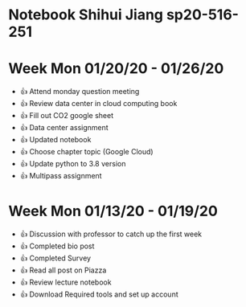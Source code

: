# Notebook Shihui Jiang sp20-516-251

# Week Mon 01/20/20 - 01/26/20

* :+1: Attend monday question meeting
* :+1: Review data center in cloud computing book
* :+1: Fill out CO2 google sheet
* :+1: Data center assignment
* :+1: Updated notebook
* :+1: Choose chapter topic (Google Cloud)
* :+1: Update python to 3.8 version
* :+1: Multipass assignment

# Week Mon 01/13/20 - 01/19/20

* :+1: Discussion with professor to catch up the first week
* :+1: Completed bio post 
* :+1: Completed Survey
* :+1: Read all post on Piazza 
* :+1: Review lecture notebook 
* :+1: Download Required tools and set up account


